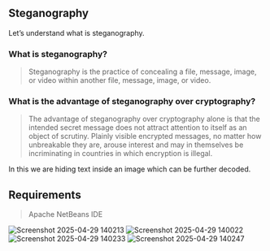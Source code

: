 ## Steganography

Let’s understand what is steganography.

### What is steganography?

> Steganography is the practice of concealing a file, message, image, or video within another file, message, image, or video.

### What is the advantage of steganography over cryptography?
> The advantage of steganography over cryptography alone is that the intended secret message does not attract attention to itself as an object of scrutiny. Plainly visible encrypted messages, no matter how unbreakable they are, arouse interest and may in themselves be incriminating in countries in which encryption is illegal.

In this we are hiding text inside an image which can be further decoded.

## Requirements
> Apache NetBeans IDE



![Screenshot 2025-04-29 140213](https://github.com/user-attachments/assets/45cc2563-aec5-4a49-94bf-527ebdca0ab9)
![Screenshot 2025-04-29 140022](https://github.com/user-attachments/assets/b899766f-6f8f-4bfa-b628-516eec5153a5)
![Screenshot 2025-04-29 140233](https://github.com/user-attachments/assets/b1fdc9a1-abcd-4f2e-ae47-12016adf2369)
![Screenshot 2025-04-29 140247](https://github.com/user-attachments/assets/51dbd55d-38a4-4564-abe6-8b3354029f01)


